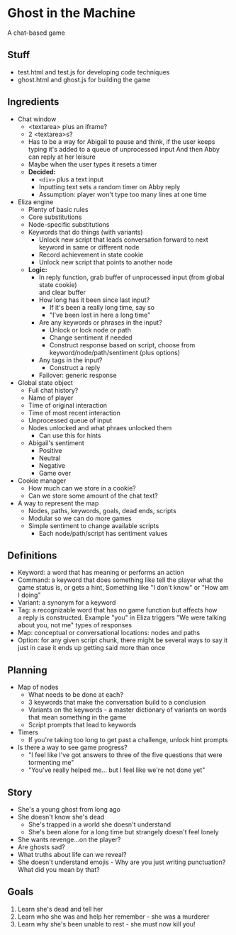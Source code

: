# Ghost in the Machine
A chat-based game

## Stuff

- test.html and test.js for developing code techniques
- ghost.html and ghost.js for building the game

## Ingredients

- Chat window
	+ &lt;textarea> plus an iframe?
	+ 2 &lt;textarea>s?
	+ Has to be a way for Abigail to pause and think, if the
      user keeps typing it's added to a queue of unprocessed input
      And then Abby can reply at her leisure
    + Maybe when the user types it resets a timer
    + **Decided:**
	    * `<div>` plus a text input
	    * Inputting text sets a random timer on Abby reply
	    * Assumption: player won't type too many lines at one time
- Eliza engine
	+ Plenty of basic rules
	+ Core substitutions
	+ Node-specific substitutions
	+ Keywords that do things (with variants)
		* Unlock new script that leads conversation forward to next keyword 
		  in same or different node
		* Record achievement in state cookie
		* Unlock new script that points to another node
	+ **Logic:**
		* In reply function, grab buffer of unprocessed input (from global state cookie)  
		  and clear buffer
		* How long has it been since last input?
			- If it's been a really long time, say so
			- "I've been lost in here a long time"
		* Are any keywords or phrases in the input?
			- Unlock or lock node or path
			- Change sentiment if needed
			- Construct response based on script, choose from 
			  keyword/node/path/sentiment (plus options)
		* Any tags in the input?
			- Construct a reply
		* Failover: generic response
- Global state object
	+ Full chat history?
	+ Name of player
	+ Time of original interaction
	+ Time of most recent interaction
	+ Unprocessed queue of input
	+ Nodes unlocked and what phraes unlocked them
		* Can use this for hints
	+ Abigail's sentiment
		* Positive
		* Neutral
		* Negative
		* Game over
- Cookie manager
	+ How much can we store in a cookie?
	+ Can we store some amount of the chat text?
- A way to represent the map
	+ Nodes, paths, keywords, goals, dead ends, scripts
	+ Modular so we can do more games
	+ Simple sentiment to change available scripts
		* Each node/path/script has sentiment values

## Definitions

- Keyword: a word that has meaning or performs an action
- Command: a keyword that does something like tell the player
  what the game status is, or gets a hint, 
  Something like "I don't know" or "How am I doing"
- Variant: a synonym for a keyword
- Tag: a recognizable word that has no game function but affects how   
  a reply is constructed. Example "you" in Eliza triggers "We were talking about 
  you, not me" types of responses
- Map: conceptual or conversational locations: nodes and paths
- Option: for any given script chunk, there might be several ways to say it  
  just in case it ends up getting said more than once

## Planning

- Map of nodes
	+ What needs to be done at each?
	+ 3 keywords that make the conversation build to a conclusion
	+ Variants on the keywords - a master dictionary of variants on words 
	  that mean something in the game
	+ Script prompts that lead to keywords
- Timers
	+ If you're taking too long to get past a challenge, unlock hint prompts
- Is there a way to see game progress?
	+ "I feel like I've got answers to three of the five questions that were tormenting me"
	+ "You've really helped me... but I feel like we're not done yet"
	
## Story

- She's a young ghost from long ago
- She doesn't know she's dead
	+ She's trapped in a world she doesn't understand
	+ She's been alone for a long time but strangely doesn't feel lonely
- She wants revenge...on the player?
- Are ghosts sad?
- What truths about life can we reveal?
- She doesn't understand emojis - Why are you just writing punctuation? 
  What did you mean by that?


## Goals

1. Learn she's dead and tell her
2. Learn who she was and help her remember - she was a murderer
3. Learn why she's been unable to rest - she must now kill you!

